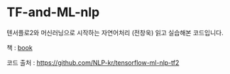 # TF-and-ML-nlp
텐서플로2와 머신러닝으로 시작하는 자연어처리 (전창욱) 읽고 실습해본 코드입니다.

책 : [book](https://github.com/NLP-kr/tensorflow-ml-nlp-tf2/blob/master/main.png)

코드 출처 : https://github.com/NLP-kr/tensorflow-ml-nlp-tf2
